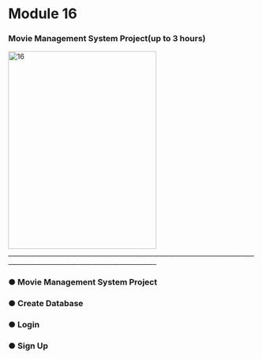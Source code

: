 # Module 16

### Movie Management System Project(up to 3 hours)

<img width="300" height="400" alt="16" src="https://github.com/user-attachments/assets/5c9365fb-6128-4665-897d-5b2404ab7591" />
_____________________________________________________________________________________________________________________________

### ● Movie Management System Project

### ● Create Database

### ● Login

### ● Sign Up
